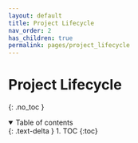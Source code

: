 ```yaml
---
layout: default
title: Project Lifecycle
nav_order: 2
has_children: true
permalink: pages/project_lifecycle
---
```


# Project Lifecycle
{: .no_toc }

<details open markdown="block">
  <summary>
    Table of contents
  </summary>
  {: .text-delta }
1. TOC
{:toc}
</details>